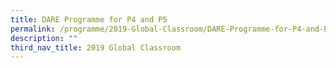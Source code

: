 ```yaml
---
title: DARE Programme for P4 and P5
permalink: /programme/2019-Global-Classroom/DARE-Programme-for-P4-and-P5
description: ""
third_nav_title: 2019 Global Classroom
---
```

